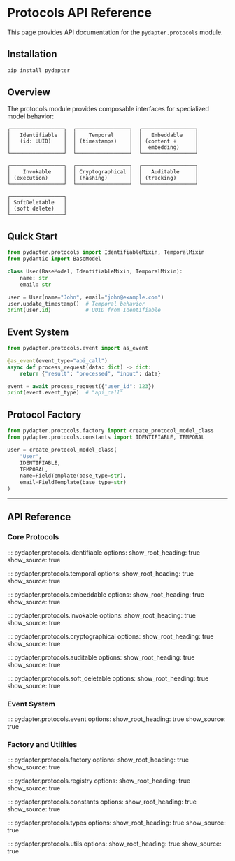 # Protocols API Reference

This page provides API documentation for the `pydapter.protocols` module.

## Installation

```bash
pip install pydapter
```

## Overview

The protocols module provides composable interfaces for specialized model behavior:

```text
┌─────────────────┐  ┌─────────────────┐  ┌─────────────────┐
│   Identifiable  │  │    Temporal     │  │   Embeddable    │
│   (id: UUID)    │  │ (timestamps)    │  │ (content +      │
│                 │  │                 │  │  embedding)     │
└─────────────────┘  └─────────────────┘  └─────────────────┘

┌─────────────────┐  ┌─────────────────┐  ┌─────────────────┐
│    Invokable    │  │ Cryptographical │  │   Auditable     │
│ (execution)     │  │ (hashing)       │  │ (tracking)      │
└─────────────────┘  └─────────────────┘  └─────────────────┘

┌─────────────────┐
│ SoftDeletable   │
│ (soft delete)   │
└─────────────────┘
```

## Quick Start

```python
from pydapter.protocols import IdentifiableMixin, TemporalMixin
from pydantic import BaseModel

class User(BaseModel, IdentifiableMixin, TemporalMixin):
    name: str
    email: str

user = User(name="John", email="john@example.com")
user.update_timestamp()  # Temporal behavior
print(user.id)           # UUID from Identifiable
```

## Event System

```python
from pydapter.protocols.event import as_event

@as_event(event_type="api_call")
async def process_request(data: dict) -> dict:
    return {"result": "processed", "input": data}

event = await process_request({"user_id": 123})
print(event.event_type)  # "api_call"
```

## Protocol Factory

```python
from pydapter.protocols.factory import create_protocol_model_class
from pydapter.protocols.constants import IDENTIFIABLE, TEMPORAL

User = create_protocol_model_class(
    "User",
    IDENTIFIABLE,
    TEMPORAL,
    name=FieldTemplate(base_type=str),
    email=FieldTemplate(base_type=str)
)
```

---

## API Reference

### Core Protocols

::: pydapter.protocols.identifiable
    options:
      show_root_heading: true
      show_source: true

::: pydapter.protocols.temporal
    options:
      show_root_heading: true
      show_source: true

::: pydapter.protocols.embeddable
    options:
      show_root_heading: true
      show_source: true

::: pydapter.protocols.invokable
    options:
      show_root_heading: true
      show_source: true

::: pydapter.protocols.cryptographical
    options:
      show_root_heading: true
      show_source: true

::: pydapter.protocols.auditable
    options:
      show_root_heading: true
      show_source: true

::: pydapter.protocols.soft_deletable
    options:
      show_root_heading: true
      show_source: true

### Event System

::: pydapter.protocols.event
    options:
      show_root_heading: true
      show_source: true

### Factory and Utilities

::: pydapter.protocols.factory
    options:
      show_root_heading: true
      show_source: true

::: pydapter.protocols.registry
    options:
      show_root_heading: true
      show_source: true

::: pydapter.protocols.constants
    options:
      show_root_heading: true
      show_source: true

::: pydapter.protocols.types
    options:
      show_root_heading: true
      show_source: true

::: pydapter.protocols.utils
    options:
      show_root_heading: true
      show_source: true
